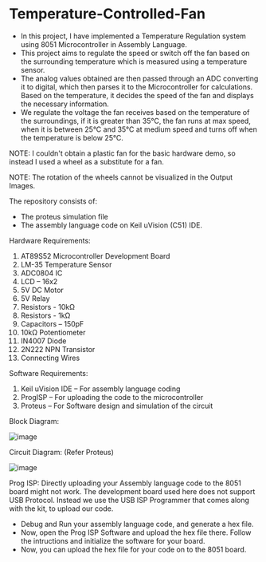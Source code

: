 # Temperature-Controlled-Fan

- In this project, I have implemented a Temperature Regulation system using 8051 Microcontroller in Assembly Language. 
- This project aims to regulate the speed or switch off the fan based on the surrounding temperature which is measured using a temperature sensor. 
- The analog values obtained are then passed through an ADC converting it to digital, which then parses it to the Microcontroller for calculations. Based on the temperature, it decides the speed of the fan and displays the necessary information. 
- We regulate the voltage the fan receives based on the temperature of the surroundings, if it is greater than 35°C, the fan runs at max speed, when it is between 25°C and 35°C at medium speed and turns off when the temperature is below 25°C.

NOTE: I couldn't obtain a plastic fan for the basic hardware demo, so instead I used a wheel as a substitute for a fan.

NOTE: The rotation of the wheels cannot be visualized in the Output Images.


The repository consists of:
- The proteus simulation file 
- The assembly language code on Keil uVision (C51) IDE.

Hardware Requirements:
1.	AT89S52 Microcontroller Development Board
2.	LM-35 Temperature Sensor
3.	ADC0804 IC
4.	LCD – 16x2
5.	5V DC Motor
6.	5V Relay
7.	Resistors - 10kΩ 
8.	Resistors - 1kΩ
9.	Capacitors – 150pF
10.	10kΩ Potentiometer
11.	IN4007 Diode
12.	2N222 NPN Transistor
13.	Connecting Wires

Software Requirements:
1.	Keil uVision IDE – For assembly language coding
2.	ProgISP – For uploading the code to the microcontroller
3.	Proteus – For Software design and simulation of the circuit

Block Diagram:

![image](https://user-images.githubusercontent.com/69978515/129463718-9e21a0e1-d6b8-47df-b986-6f18f00766a8.png)

Circuit Diagram: (Refer Proteus)

![image](https://user-images.githubusercontent.com/69978515/129463736-326fb703-acbe-4c9c-b559-a6314fee432e.png)

Prog ISP:
Directly uploading your Assembly language code to the 8051 board might not work. The development board used here does not support USB Protocol. Instead we use the USB ISP Programmer that comes along with the kit, to upload our code.
- Debug and Run your assembly language code, and generate a hex file.
- Now, open the Prog ISP Software and upload the hex file there. Follow the intructions and initialize the software for your board.
- Now, you can upload the hex file for your code on to the 8051 board.
